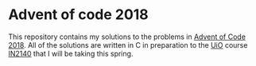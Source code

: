 # Advent of code 2018
This repository contains my solutions to the problems in [Advent of Code 2018](https://adventofcode.com/). All of the solutions are written in C in preparation to the [UiO](https://www.uio.no/english/) course [IN2140](https://www.uio.no/studier/emner/matnat/ifi/IN2140/index-eng.html) that I will be taking this spring.